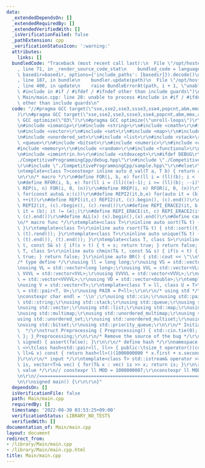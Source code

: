 ```yaml
---
data:
  _extendedDependsOn: []
  _extendedRequiredBy: []
  _extendedVerifiedWith: []
  _isVerificationFailed: false
  _pathExtension: cpp
  _verificationStatusIcon: ':warning:'
  attributes:
    links: []
  bundledCode: "Traceback (most recent call last):\n  File \"/opt/hostedtoolcache/Python/3.10.6/x64/lib/python3.10/site-packages/onlinejudge_verify/documentation/build.py\"\
    , line 71, in _render_source_code_stat\n    bundled_code = language.bundle(stat.path,\
    \ basedir=basedir, options={'include_paths': [basedir]}).decode()\n  File \"/opt/hostedtoolcache/Python/3.10.6/x64/lib/python3.10/site-packages/onlinejudge_verify/languages/cplusplus.py\"\
    , line 187, in bundle\n    bundler.update(path)\n  File \"/opt/hostedtoolcache/Python/3.10.6/x64/lib/python3.10/site-packages/onlinejudge_verify/languages/cplusplus_bundle.py\"\
    , line 400, in update\n    raise BundleErrorAt(path, i + 1, \"unable to process\
    \ #include in #if / #ifdef / #ifndef other than include guards\")\nonlinejudge_verify.languages.cplusplus_bundle.BundleErrorAt:\
    \ Main/main.cpp: line 28: unable to process #include in #if / #ifdef / #ifndef\
    \ other than include guards\n"
  code: "//#pragma GCC target(\"sse,sse2,sse3,ssse3,sse4,popcnt,abm,mmx,avx,avx2,avx512f\"\
    )\r\n#pragma GCC target(\"sse,sse2,sse3,ssse3,sse4,popcnt,abm,mmx,avx\")\r\n#pragma\
    \ GCC optimize(\"O3\")\r\n#pragma GCC optimize(\"unroll-loops\")\r\n#include <iostream>\r\
    \n#include <iomanip>\r\n#include <string>\r\n#include <cmath>\r\n#include <algorithm>\r\
    \n#include <vector>\r\n#include <set>\r\n#include <map>\r\n#include <unordered_map>\r\
    \n#include <unordered_set>\r\n#include <list>\r\n#include <stack>\r\n#include\
    \ <queue>\r\n#include <bitset>\r\n#include <numeric>\r\n#include <cassert>\r\n\
    #include <memory>\r\n#include <random>\r\n#include <functional>\r\n#include <complex>\r\
    \n#include <immintrin.h>\r\n#include <stdexcept>\r\n#ifdef DEBUG\r\n#include \"\
    ./CompetitiveProgrammingCpp/debug.hpp\"\r\n#include \"./CompetitiveProgrammingCpp/Timer.hpp\"\
    \r\n#include \"./CompetitiveProgrammingCpp/sample.hpp\"\r\n#else\r\n#define dump(...)\r\
    \ntemplate<class T>constexpr inline auto d_val(T a, T b) { return a; }\r\n#endif\r\
    \n\r\n/* macro */\r\n#define FOR(i, b, e) for(ll i = (ll)(b); i < (ll)(e); ++i)\r\
    \n#define RFOR(i, b, e) for(ll i = (ll)((e)-1); i >= (ll)(b); --i)\r\n#define\
    \ REP(i, n) FOR(i, 0, (n))\r\n#define RREP(i, n) RFOR(i, 0, (n))\r\n#define REPC(x,c)\
    \ for(const auto& x:(c))\r\n#define REPI2(it,b,e) for(auto it = (b); it != (e);\
    \ ++it)\r\n#define REPI(it,c) REPI2(it, (c).begin(), (c).end())\r\n#define RREPI(it,c)\
    \ REPI2(it, (c).rbegin(), (c).rend())\r\n#define REPI_ERACE2(it, b, e) for(auto\
    \ it = (b); it != (e);)\r\n#define REPI_ERACE(it, c) REPI_ERACE2(it, (c).begin(),\
    \ (c).end())\r\n#define ALL(x) (x).begin(),(x).end()\r\n#define cauto const auto&\r\
    \n/* macro func */\r\ntemplate<class T>\r\ninline auto sort(T& t) { std::sort(ALL(t));\
    \ }\r\ntemplate<class T>\r\ninline auto rsort(T& t) { std::sort((t).rbegin(),\
    \ (t).rend()); }\r\ntemplate<class T>\r\ninline auto unique(T& t) { (t).erase(unique((t).begin(),\
    \ (t).end()), (t).end()); }\r\ntemplate<class T, class S>\r\ninline auto chmax(T&\
    \ t, const S& s) { if(s > t) { t = s; return true; } return false; }\r\ntemplate<class\
    \ T, class S>\r\ninline auto chmin(T& t, const S& s) { if(s < t) { t = s; return\
    \ true; } return false; }\r\ninline auto BR() { std::cout << \"\\n\"; }\r\n\r\n\
    /* type define */\r\nusing ll = long long;\r\nusing VS = std::vector<std::string>;\r\
    \nusing VL = std::vector<long long>;\r\nusing VVL = std::vector<VL>;\r\nusing\
    \ VVVL = std::vector<VVL>;\r\nusing VVVVL = std::vector<VVVL>;\r\nusing VVVVVL\
    \ = std::vector<VVVVL>;\r\nusing VD = std::vector<double>;\r\ntemplate<class T>\r\
    \nusing V = std::vector<T>;\r\ntemplate<class T = ll, class U = T>\r\nusing P\
    \ = std::pair<T, U>;\r\nusing PAIR = P<ll>;\r\n\r\n/* using std */\r\nusing std::cout;\r\
    \nconstexpr char endl = '\\n';\r\nusing std::cin;\r\nusing std::pair;\r\nusing\
    \ std::string;\r\nusing std::stack;\r\nusing std::queue;\r\nusing std::deque;\r\
    \nusing std::vector;\r\nusing std::list;\r\nusing std::map;\r\nusing std::unordered_map;\r\
    \nusing std::multimap;\r\nusing std::unordered_multimap;\r\nusing std::set;\r\n\
    using std::unordered_set;\r\nusing std::unordered_multiset;\r\nusing std::multiset;\r\
    \nusing std::bitset;\r\nusing std::priority_queue;\r\n\r\n/* Initial processing\
    \  */\r\nstruct Preprocessing { Preprocessing() { std::cin.tie(0); std::ios::sync_with_stdio(0);\
    \ }; }_Preprocessing;\r\n\r\n/* Remove the source of the bug */\r\nauto pow(signed,\
    \ signed) { assert(false); }\r\n\r\n/* define hash */\r\nnamespace std {\r\ntemplate\
    \ <>\tclass hash<std::pair<ll, ll>> { public:\tsize_t operator()(const std::pair<ll,\
    \ ll>& x) const { return hash<ll>()(1000000000 * x.first + x.second); } };\r\n\
    }\r\n\r\n/* input */\r\ntemplate<class T> std::istream& operator >> (std::istream&\
    \ is, vector<T>& vec) { for(T& x : vec) is >> x; return is; }\r\n\r\n/* constant\
    \ value */\r\n// constexpr ll MOD = 1000000007;\r\nconstexpr ll MOD = 998244353;\r\
    \n\r\n//=============================================================================================\r\
    \n\r\nsigned main() {\r\n\r\n}"
  dependsOn: []
  isVerificationFile: false
  path: Main/main.cpp
  requiredBy: []
  timestamp: '2022-08-30 03:53:25+09:00'
  verificationStatus: LIBRARY_NO_TESTS
  verifiedWith: []
documentation_of: Main/main.cpp
layout: document
redirect_from:
- /library/Main/main.cpp
- /library/Main/main.cpp.html
title: Main/main.cpp
---
```

